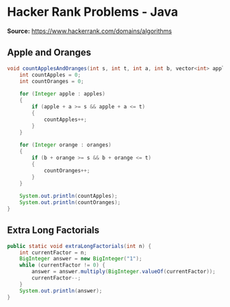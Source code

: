 # Hacker Rank Problems - Java

**Source:** <https://www.hackerrank.com/domains/algorithms>

## Apple and Oranges

```java
void countApplesAndOranges(int s, int t, int a, int b, vector<int> apples, vector<int> oranges) {
    int countApples = 0;
    int countOranges = 0;
    
    for (Integer apple : apples)
    {
        if (apple + a >= s && apple + a <= t) 
        {
            countApples++;
        }   
    }
    
    for (Integer orange : oranges)
    {
        if (b + orange >= s && b + orange <= t) 
        {
            countOranges++;
        }   
    }
    
    System.out.println(countApples);
    System.out.println(countOranges);
}
```

## Extra Long Factorials

```java
public static void extraLongFactorials(int n) {
    int currentFactor = n;
    BigInteger answer = new BigInteger("1");
    while (currentFactor != 0) {
        answer = answer.multiply(BigInteger.valueOf(currentFactor));
        currentFactor--;
    }
    System.out.println(answer);
}
```
